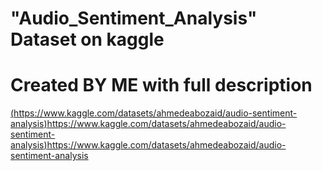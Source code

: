 # "Audio_Sentiment_Analysis" Dataset on kaggle 
# Created BY ME with full description 
[(https://www.kaggle.com/datasets/ahmedeabozaid/audio-sentiment-analysis)https://www.kaggle.com/datasets/ahmedeabozaid/audio-sentiment-analysis)](https://www.kaggle.com/datasets/ahmedeabozaid/audio-sentiment-analysis)https://www.kaggle.com/datasets/ahmedeabozaid/audio-sentiment-analysis
